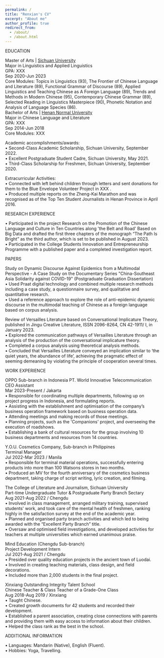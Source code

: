 ```yaml
---
permalink: /
title: "Renxian's CV"
excerpt: "About me"
author_profile: true
redirect_from: 
  - /about/
  - /about.html
---
```


EDUCATION  


Master of Arts | [Sichuan University](https://www.scu.edu.cn/)                                            
Major in Linguistics and Applied Linguistics   
GPA: XXX   
Sep 2020-Jun 2023                                                                                                                                    
Core Modules: Topics in Linguistics (93), The Frontier of Chinese Language and Literature (89), Functional Grammar of Discourse (89), Applied Linguistics and Teaching Chinese as A Foreign Language (89), Trends and Methods in Modern Chinese (95), Contemporary Chinese Grammar (89), Selected Reading in Linguistics Masterpiece (90), Phonetic Notation and Analysis of Language Species (86).                 
Bachelor of Arts | [Henan Normal University](https://www.htu.edu.cn/)  
Major in Chinese Language and Literature                                                                                                
GPA: XXX                        
Sep 2014-Jun 2018                                                                                                                       
Core Modules: XXX

Academic accomplishments/awards:                             
•	Second-Class Academic Scholarship, Sichuan University, September 2022.                   
•	Excellent Postgraduate Student Cadre, Sichuan University, May 2021.                  
•	Third-Class Scholarship for Freshmen, Sichuan University, September 2020.            

Extracurricular Activities:                    
•	Connected with left behind children through letters and sent donations for them to the Blue Envelope Volunteer Project in XXX .              
•	Produced multiple reports on the Zheng-Kai Marathon and was recognised as of the Top Ten Student Journalists in Henan Province in April 2016. 

RESEARCH EXPERIENCE 


•	Participated in the project Research on the Promotion of the Chinese Language and Culture in Ten Countries along 'the Belt and Road' Based on Big Data and drafted the first three chapters of the monograph “The Path Is Bright” as the third author, which is set to be published in August 2023.            
•	Participated in the College Students Innovation and Entrepreneurship Programme with a published paper and a completed investigation report. 


PAPERS 


Study on Dynamic Discourse Against Epidemics from a Multimodal Perspective - A Case Study on the Documentary Series "China-Southeast Asia Solidarity against COVID-19" (Postgraduate Graduation Dissertation)                                                                  
•	Used Praat digital technology and combined multiple research methods including a case study, a questionnaire survey, and qualitative and quantitative research.                                                                    
•	Used a reference approach to explore the role of anti-epidemic dynamic discourse in the multimodal teaching of Chinese as a foreign language based on corpus analysis. 

Review of Versailles Literature based on Conversational Implicature Theory, published in Jingu Creative Literature, ISSN 2096-8264, CN 42-1911/ I, in January 2023.                                                             
•	Explored the communication pathways of Versailles Literature through an analysis of the production of the conversational implicature theory.          
•	Completed a corpus analysis using theoretical analysis methods.                                          
•	Concluded that Versailles Literature conveyed an implication similar to ‘the quiet years, the abundance of life’, achieving the pragmatic effect of seeming demeaning by violating the principle of cooperation several times. 


WORK EXPERIENCE 


OPPO Sub-branch in Indonesia PT. World Innovative Telecommunication                                             
CEO Assistant                             
Mar 2023-Present  /  Jakarta                           
•	 Responsible for coordinating multiple departments, following up on project progress in Indonesia, and formulating reports.                
•	Assisting with the establishment and optimisation of the company’s business operation framework based on business operation data.              
•	Attending meetings and making records of those meetings.                                                                                 
•	Planning projects, such as the 'Companions' project, and overseeing the execution of roadshows.                                           
•	Establishing a bank of cultural resources for the group involving 10 business departments and resources from 14 countries. 

Y.O.U. Cosmetics Company, Sub-branch in Philippines	                                                                       
Terminal Manager                                                                                             
Jul 2022-Mar 2023 / Manila                                                                                                      
•	Responsible for terminal material operations, successfully entering products into more than 100 Watsons stores in two months.                  
•	Produced an MV for the fourth anniversary of the cosmetics business department, taking charge of script writing, lyric creation, and filming. 

The College of Literature and Journalism, Sichuan University                                                              
Part-time Undergraduate Tutor & Postgraduate Party Branch Sectary                                                                 
Aug 2021-Aug 2022 / Chengdu                                                                                      
•	Involved in class management, arranged military training, supervised students' work, and took care of the mental health of freshmen, ranking highly in the satisfaction survey at the end of the academic year.                                                                            
•	Planned and organised party branch activities and which led to being awarded with the “Excellent Party Branch” title.                          
•	Oversaw and optimised field investigations, and developed activities for teachers at multiple universities which earned unanimous praise. 

Mind Education (Chengdu Sub-branch)                                                                                                      
Project Development Intern                                                                                                                
Jul 2021-Aug 2021 / Chengdu                                                                                   
•	Presided over quality education projects in the ancient town of Luodai.                                                        
•	Involved in creating teaching materials, class design, and field decorations.                                              
•	Included more than 2,000 students in the final project. 

Xinxiang Outstanding Integrity Talent School                                                                           
Chinese Teacher & Class Teacher of a Grade-One Class                                                                                       
Aug 2018-Aug 2019 / Xinxiang                                                                                                                   
•	Taught Chinese.                                                                                                
•	Created growth documents for 42 students and recorded their development.                                                           
•	Established a parent association, creating close connections with parents and providing them with easy access to information about their children.   
•	Helped the class rank as the best in the school. 


ADDITIONAL INFORMATION


•	Languages: Mandarin (Native), English (Fluent).                                                                                   
•	Hobbies: Yoga, Travelling. 
